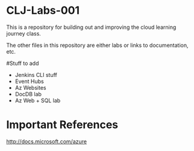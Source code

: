 # CLJ-Labs-001
This is a repository for building out and improving the cloud learning journey class.

The other files in this repository are either labs or links to documentation, etc.

#Stuff to add
- Jenkins CLI stuff
- Event Hubs
- Az Websites 
- DocDB lab
- Az Web + SQL lab



# Important References
http://docs.microsoft.com/azure


